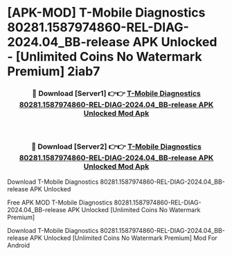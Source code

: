 # [APK-MOD] T-Mobile Diagnostics 80281.1587974860-REL-DIAG-2024.04_BB-release APK Unlocked - [Unlimited Coins No Watermark Premium] 2iab7



<div align="center">
<h3>🔴 Download [Server1] 👉👉 <a href="https://momento.my/?title=T-Mobile_Diagnostics_80281.1587974860-REL-DIAG-2024.04_BB-release_APK_Unlocked">T-Mobile Diagnostics 80281.1587974860-REL-DIAG-2024.04_BB-release APK Unlocked Mod Apk</a></h3><br>

<h3>🔴 Download [Server2] 👉👉 <a href="https://momento.my/?title=T-Mobile_Diagnostics_80281.1587974860-REL-DIAG-2024.04_BB-release_APK_Unlocked">T-Mobile Diagnostics 80281.1587974860-REL-DIAG-2024.04_BB-release APK Unlocked Mod Apk</a></h3>
</div>



Download T-Mobile Diagnostics 80281.1587974860-REL-DIAG-2024.04_BB-release APK Unlocked 

Free APK MOD T-Mobile Diagnostics 80281.1587974860-REL-DIAG-2024.04_BB-release APK Unlocked [Unlimited Coins No Watermark Premium]

Download T-Mobile Diagnostics 80281.1587974860-REL-DIAG-2024.04_BB-release APK Unlocked [Unlimited Coins No Watermark Premium] Mod For Android
